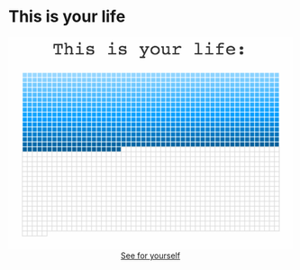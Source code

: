 This is your life
=================

<p align="center">
  <a href="https://fgribreau.github.io/this-is-your-life"><img src="/logo.png"/></a>
  <br/>
  <a href="https://fgribreau.github.io/this-is-your-life">See for yourself</a>
</p>
